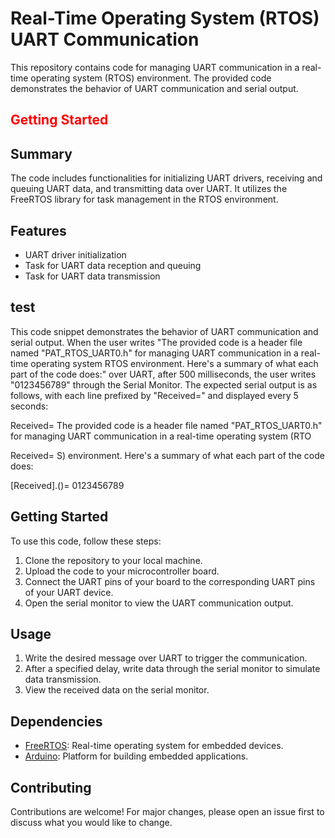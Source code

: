 
# Real-Time Operating System (RTOS) UART Communication

This repository contains code for managing UART communication in a real-time operating system (RTOS) environment. The provided code demonstrates the behavior of UART communication and serial output.
## <font color="red">Getting Started</font>

## Summary

The code includes functionalities for initializing UART drivers, receiving and queuing UART data, and transmitting data over UART. It utilizes the FreeRTOS library for task management in the RTOS environment.

## Features

- UART driver initialization
- Task for UART data reception and queuing
- Task for UART data transmission

## test

This code snippet demonstrates the behavior of UART communication and serial output. When the user writes "The provided code is a header file named "PAT_RTOS_UART0.h" for managing UART communication in a real-time operating system RTOS environment. Here's a summary of what each part of the code does:" over UART, after 500 milliseconds, the user writes "0123456789" through the Serial Monitor. The expected serial output is as follows, with each line prefixed by "Received=" and displayed every 5 seconds:


Received= The provided code is a header file named "PAT_RTOS_UART0.h" for managing UART communication in a real-time operating system (RTO

Received= S) environment. Here's a summary of what each part of the code does:

[Received].()= 0123456789


## Getting Started

To use this code, follow these steps:

1. Clone the repository to your local machine.
2. Upload the code to your microcontroller board.
3. Connect the UART pins of your board to the corresponding UART pins of your UART device.
4. Open the serial monitor to view the UART communication output.

## Usage

1. Write the desired message over UART to trigger the communication.
2. After a specified delay, write data through the serial monitor to simulate data transmission.
3. View the received data on the serial monitor.

## Dependencies

- [FreeRTOS](https://www.freertos.org/): Real-time operating system for embedded devices.
- [Arduino](https://www.arduino.cc/): Platform for building embedded applications.

## Contributing

Contributions are welcome! For major changes, please open an issue first to discuss what you would like to change.

